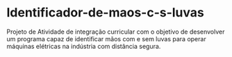 # Identificador-de-maos-c-s-luvas
Projeto de Atividade de integração curricular com o objetivo de desenvolver um programa capaz de identificar mãos com e sem luvas para operar máquinas elétricas na indústria com distância segura.
